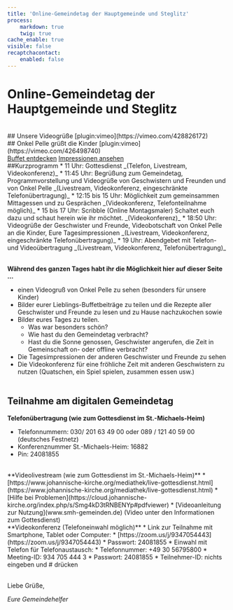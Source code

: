 ```yaml
---
title: 'Online-Gemeindetag der Hauptgemeinde und Steglitz'
process:
    markdown: true
    twig: true
cache_enable: true
visible: false
recaptchacontact:
    enabled: false
---
```


# Online-Gemeindetag der Hauptgemeinde und Steglitz
<br>
## Unsere Videogrüße
[plugin:vimeo](https://vimeo.com/428826172)  
<br>
## Onkel Pelle grüßt die Kinder
[plugin:vimeo](https://vimeo.com/426498740)  
<br>
<a href="gemeindetag/#buffet" class="event-button">Buffet entdecken</a>  <a href="gemeindetag/#impressionen" class="event-button">Impressionen ansehen</a>
<br>
##Kurzprogramm
* 11 Uhr: Gottesdienst _(Telefon, Livestream, Videokonferenz)_
* 11:45 Uhr: Begrüßung zum Gemeindetag, Programmvorstellung und Videogrüße von Geschwistern und Freunden und von Onkel Pelle _(Livestream, Videokonferenz, eingeschränkte Telefonübertragung)_
* 12:15 bis 15 Uhr: Möglichkeit zum gemeinsammen Mittagessen und zu Gesprächen _(Videokonferenz, Telefonteilnahme möglich)_
* 15 bis 17 Uhr: Scribble (Online Montagsmaler) Schaltet euch dazu und schaut herein wie ihr möchtet. _(Videokonferenz)_
* 18:50 Uhr: Videogrüße der Geschwister und Freunde, Videobotschaft von Onkel Pelle an die Kinder, Eure Tagesimpressionen _(Livestream, Videokonferenz, eingeschränkte Telefonübertragung)_
* 19 Uhr: Abendgebet mit Telefon- und Videoübertragung _(Livestream, Videokonferenz, Telefonübertragung)_
<br><br>

**Während des ganzen Tages habt ihr die Möglichkeit hier auf dieser Seite ...**
* einen Videogruß von Onkel Pelle zu sehen (besonders für unsere Kinder)
* Bilder eurer Lieblings-Buffetbeiträge zu teilen und die Rezepte aller Geschwister und Freunde zu lesen und zu Hause nachzukochen sowie
* Bilder eures Tages zu teilen.
	* Was war besonders schön?
	* Wie hast du den Gemeindetag verbracht?
	* Hast du die Sonne genossen, Geschwister angerufen, die Zeit in Gemeinschaft on- oder offline verbracht?
* Die Tagesimpressionen der anderen Geschwister und Freunde zu sehen 
* Die Videokonferenz für eine fröhliche Zeit mit anderen Geschwistern zu nutzen (Quatschen, ein Spiel spielen, zusammen essen usw.)
<br><br>

## Teilnahme am digitalen Gemeindetag

**Telefonübertragung (wie zum Gottesdienst im St.-Michaels-Heim)**
* Telefonnummern: 030/ 201 63 49 00 oder 089 / 121 40 59 00 (deutsches Festnetz)
* Konferenznummer St.-Michaels-Heim: 16882
* Pin: 24081855
<br>
**Videolivestream (wie zum Gottesdienst im St.-Michaels-Heim)**
* [https://www.johannische-kirche.org/mediathek/live-gottesdienst.html](https://www.johannische-kirche.org/mediathek/live-gottesdienst.html)
* [Hilfe bei Problemen](https://cloud.johannische-kirche.org/index.php/s/Smg4kD3tRNBENYp#pdfviewer)
* [Videoanleitung zur Nutzung](www.smh-gemeinden.de) (Video unter den Informationen zum Gottesdienst)
<br>
**Videokonferenz (Telefoneinwahl möglich)**
* Link zur Teilnahme mit Smartphone, Tablet oder Computer:
    * [https://zoom.us/j/9347054443](https://zoom.us/j/9347054443)
	* Passwort: 24081855
* Einwahl mit Telefon für Telefonaustausch:
	* Telefonnummer: +49 30 56795800
	* Meeting-ID: 934 705 444 3
	* Passwort: 24081855
	* Teilnehmer-ID: nichts eingeben und # drücken
<br><br>

Liebe Grüße,

_Eure Gemeindehelfer_
<br><br>
